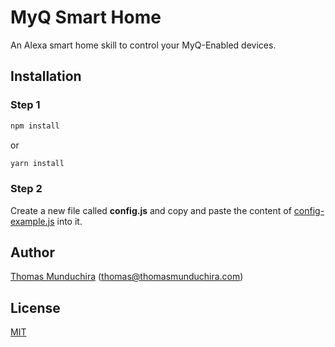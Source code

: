 # MyQ Smart Home
An Alexa smart home skill to control your MyQ-Enabled devices.

## Installation

### Step 1
```bash
npm install
```

or

```bash
yarn install
```

### Step 2
Create a new file called **config.js** and copy and paste the content of [config-example.js](https://github.com/thomasmunduchira/myq-smart-home-alexa/blob/master/config-example.js) into it.

## Author
[Thomas Munduchira](https://thomasmunduchira.com/) ([thomas@thomasmunduchira.com](mailto:thomas@thomasmunduchira.com))

## License
[MIT](https://github.com/thomasmunduchira/myq-smart-home-alexa/blob/master/LICENSE)
